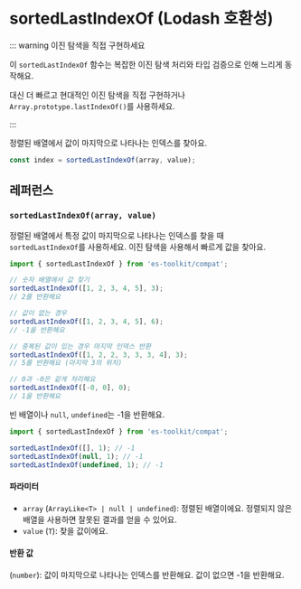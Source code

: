 # sortedLastIndexOf (Lodash 호환성)

::: warning 이진 탐색을 직접 구현하세요

이 `sortedLastIndexOf` 함수는 복잡한 이진 탐색 처리와 타입 검증으로 인해 느리게 동작해요.

대신 더 빠르고 현대적인 이진 탐색을 직접 구현하거나 `Array.prototype.lastIndexOf()`를 사용하세요.

:::

정렬된 배열에서 값이 마지막으로 나타나는 인덱스를 찾아요.

```typescript
const index = sortedLastIndexOf(array, value);
```

## 레퍼런스

### `sortedLastIndexOf(array, value)`

정렬된 배열에서 특정 값이 마지막으로 나타나는 인덱스를 찾을 때 `sortedLastIndexOf`를 사용하세요. 이진 탐색을 사용해서 빠르게 값을 찾아요.

```typescript
import { sortedLastIndexOf } from 'es-toolkit/compat';

// 숫자 배열에서 값 찾기
sortedLastIndexOf([1, 2, 3, 4, 5], 3);
// 2를 반환해요

// 값이 없는 경우
sortedLastIndexOf([1, 2, 3, 4, 5], 6);
// -1을 반환해요

// 중복된 값이 있는 경우 마지막 인덱스 반환
sortedLastIndexOf([1, 2, 2, 3, 3, 3, 4], 3);
// 5를 반환해요 (마지막 3의 위치)

// 0과 -0은 같게 처리해요
sortedLastIndexOf([-0, 0], 0);
// 1을 반환해요
```

빈 배열이나 `null`, `undefined`는 -1을 반환해요.

```typescript
import { sortedLastIndexOf } from 'es-toolkit/compat';

sortedLastIndexOf([], 1); // -1
sortedLastIndexOf(null, 1); // -1
sortedLastIndexOf(undefined, 1); // -1
```

#### 파라미터

- `array` (`ArrayLike<T> | null | undefined`): 정렬된 배열이에요. 정렬되지 않은 배열을 사용하면 잘못된 결과를 얻을 수 있어요.
- `value` (`T`): 찾을 값이에요.

#### 반환 값

(`number`): 값이 마지막으로 나타나는 인덱스를 반환해요. 값이 없으면 -1을 반환해요.
